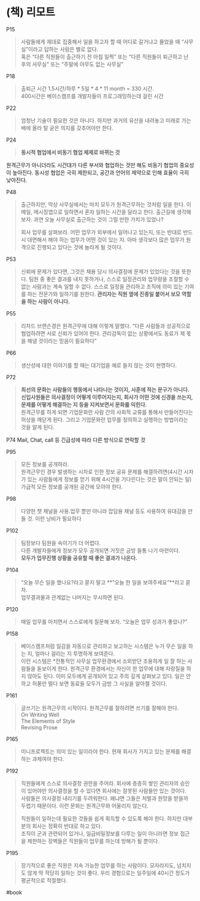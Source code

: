 # (책) 리모트

P15
> 사람들에게 제대로 집중해서 일을 하고자 할 때 어디로 갈거냐고 물었을 때 “사무실”이라고 답하는 사람은 별로 없다.  
> 혹은 “다른 직원들이 출근하기 전 아침 일찍” 또는 “다른 직원들이 퇴근하고 난 후의 사무실” 또는 “주말에 아무도 없는 사무실”  

P18
> 출퇴근 시간 1.5시간/하루 * 5일 * 4  * 11 month  = 330  시간.  
> 400시간은 베이스캠프를 개발자들이 프로그래밍하는데 걸린 시간   

P22
> 엄청난 기술이 필요한 것은 아니다. 하지만 과거의 유산을 내려놓고 미래로 가는 배에 올라 탈 굳은 의지를 갖추어야만 한다.   

P24
> **동시적 협업에서 비동기 협업 체제로 바뀌는 것**  

원격근무가 아니더라도 시간대가 다른 부서와 협업하는 것만 해도 비동기 협업의 중요성이 높아진다. 동시성 협업은 극히 제한되고, 공간과 언어의 제약으로 인해 효율이 극히 낮아진다.

P48
> 출근하지만, 막상 사무실에서는 마치 모두가 원격근무하는 것처럼 일을 한다. 이메일, 메시징앱으로 일하면서 혼자 일하는 시간을 달라고 한다. 출근길에 생각해 보자. 과연 오늘 사무실로 출근하는 것이 그럴 만한 가치가 있었나?  
>   
> 회사 업무를 살펴보라. 어떤 업무가 외부에서 일어나고 있는지, 또는 반대로 반드시 대면해서 해야 하는 업무가 어떤 것이 있는 지. 아마 생각보다 많은 업무가 원격으로 진행되고 있다는 것에 놀라게 될 것이다.   

P53
> 신뢰에 문제가 있다면, 그것은 채용 당시 의사결정에 문제가 있었다는 것을 뜻한다. 팀원 중 좋은 결과를 내지 못하거나, 스스로 일정관리와 업무량을 조절할 수 없는 사람과는 계속 일할 수 없다. 스스로 일정을 관리하고 조직에 의미 있는 기여를 하는 전문가와 일하기를 원한다. **관리자는 직원 옆에 진종일 붙어서 보모 역할을 하는 사람이 아니다.**   

P55
> 리차드 브랜슨경은 원격근무에 대해 이렇게 말했다. “다른 사람들과 성공적으로 협업하려면 서로 신뢰가 있어야 한다. 관리감독이 없는 상황에서도 동료가 제 몫을 해낼 것이라는 믿음이 필요하다”   

P66
> 생산성에 대한 이야기를 할 때는 대기업을 예로 들지 않는 것이 현명하다.   

 P72 
> **최선의 문화는 사람들의 행동에서 나타나는 것이지, 사훈에 적는 문구가 아니다.**  
> **신입사원들은 의사결정이 어떻게 이루어지는지, 회사가 어떤 것에 신경을 쓰는지, 문제를 어떻게 해결하는 지 등을 지켜보면서 문화를 익힌다.**   
> 원격근무를 하게 되면 기업문화란 사람 간의 사회적 교류를 통해서 만들어진다는 허상을 깨닫게 된다. 그리고 기업문화란 업무를 정의하고 실행하는 방법이라는 것을 알게 된다.   

P74
Mail, Chat, call 등 긴급성에 따라 다른 방식으로 연락할 것

P95
> 모든 정보를 공개하라.  
원격근무인 경우 발생하는 시차로 인한 정보 공유 문제를 해결하려면(4시간 시차가 있는 사람들에게 정보를 얻기 위해 4시간을 기다린다는 것은 말이 안되는 일) 가급적 모든 정보를 공개된 공간에 모아야 한다. 

P98
> 다양한 챗 채널을 사용.업무 뿐만 아니라 잡담용 채널 등도 사용하여 유대감을 만들 것. 이런 낭비가 필요하다  

P102 
> 팀장보다 팀원을 속이기가 더 어렵다.  
> 다른 개발자들에게 정보가 모두 공개되면 거짓은 금방 들통 나기 마련이다.  
> **모두가 업무진행 상황을 공유할 때 좋은 결과가 나온다.**  

P104  
> “오늘 무슨 일을 했나요?라고 묻지 말고 **”오늘 한 일을 보여주세요”**라고 묻자.  
> 업무결과물과 관계없는 나머지는 무시하면 된다.    

P120
> 매일 업무를 마치면서 스스로에게 질문해 보자. “오늘은 업무 성과가 좋았나?”  

P158
> 베이스캠프처럼 일감을 자동으로 관리하고 보고하는 시스템은 누가 무슨 일을 하는 지, 얼마나 걸리는 지 투명하게 보여준다.   
> 이런 시스템은 *전통적인 사무실 업무환경에서 소외받던 조용하게 일 잘 하는 사람들을 돋보이게 한다. 원격근무 환경에서는 자신이 한 업무에 대해 자랑질을 하지 않아도 된다. 이미 모두에게 공개되어 있고 주의 깊게 살펴보고 있다. 일은 안하고 허풍만 떨다 보면 동료들 모두가 금방 그 사실을 알아챌 것이다.  

P161
> 글쓰기는 원격근무의 시작이다. 원격근무를 잘하려면 쓰기를 잘해야 한다.   
> On Writing Well   
> The Elements of Style  
> Revising Prose    

P165
> 미니프로젝트는 의미 있는 일이라야 한다. 현재 회사가 가지고 있는 문제를 해결하는 과제여야 한다.   

P192
> 직원들에게 스스로 의사결정 권한을 주어라. 회사에 층층히 쌓인 관리자의 승인이 있어야만 의사결정을 할 수 있다면 회사에는 잘못된 사람들만 있는 것이다.   
> 사람들은 의사결정 내리기를 두려워한다. 왜냐면 그들은 처벌과 원망을 받을까 두렵기 때문이다. 이런 문화는 원격근무와 어울리지 않는다.   
>    
> 직원들이 일하는데 필요한 것들을 쉽게 획득할 수 있도록 해야 한다. 하지만 대부분의 회사는 정확히 반대로 하고 있다.   
> 조직이 군과 관련되어 있거나, 일급비밀정보를 다루는 일이 아니라면 정보 접근을 제한하는 장벽들은 직원들이 업무를 하는데 방해가 될 뿐이다.    

P195
> 장기적으로 좋은 직원은 지속 가능한 업무를 하는 사람이다. 모자라지도, 넘치지도 않게 딱 적당히 일하는 것이 좋다. 우리 경험으로는 일주일에 40시간 정도가 평균적으로 적절했다.   

#book